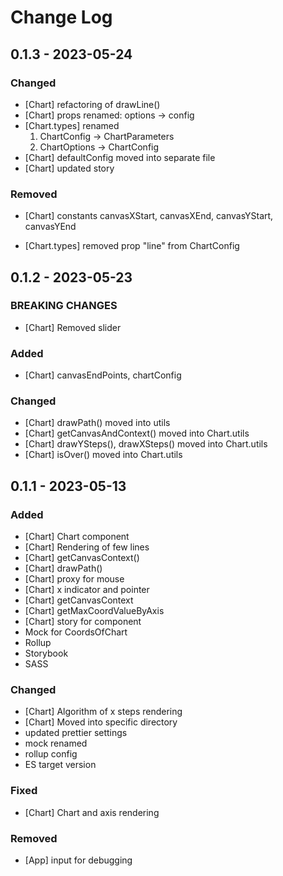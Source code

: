 # Change Log

## 0.1.3 - 2023-05-24

### Changed
- [Chart] refactoring of drawLine()
- [Chart] props renamed: options &#8594; config
- [Chart.types] renamed 
    1. ChartConfig &#8594; ChartParameters
    2. ChartOptions &#8594; ChartConfig
- [Chart] defaultConfig moved into separate file
- [Chart] updated story

### Removed
- [Chart] constants canvasXStart, canvasXEnd, canvasYStart, canvasYEnd

- [Chart.types] removed prop "line" from ChartConfig

## 0.1.2 - 2023-05-23

### BREAKING CHANGES
- [Chart] Removed slider

### Added
- [Chart] canvasEndPoints, chartConfig

### Changed
- [Chart] drawPath() moved into utils
- [Chart] getCanvasAndContext() moved into Chart.utils
- [Chart] drawYSteps(), drawXSteps() moved into Chart.utils
- [Chart] isOver() moved into Chart.utils

## 0.1.1 - 2023-05-13

### Added
- [Chart] Chart component
- [Chart] Rendering of few lines
- [Chart] getCanvasContext()
- [Chart] drawPath()
- [Chart] proxy for mouse
- [Chart] x indicator and pointer
- [Chart] getCanvasContext
- [Chart] getMaxCoordValueByAxis
- [Chart] story for component
- Mock for CoordsOfChart
- Rollup
- Storybook
- SASS

### Changed
- [Chart] Algorithm of x steps rendering
- [Chart] Moved into specific directory
- updated prettier settings
- mock renamed
- rollup config
- ES target version

### Fixed
- [Chart] Chart and axis rendering

### Removed
- [App] input for debugging